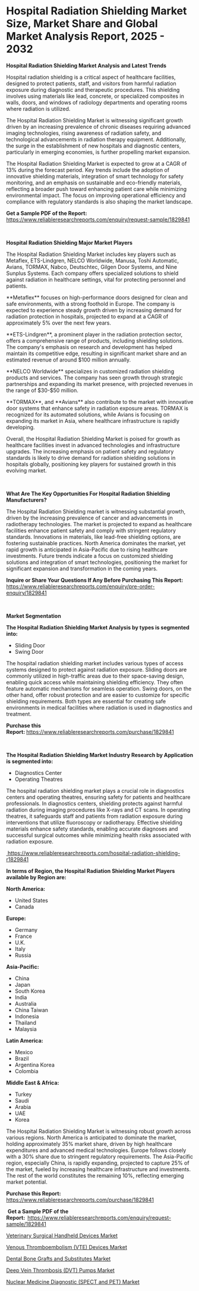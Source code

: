 <p><h1>Hospital Radiation Shielding Market Size, Market Share and Global Market Analysis Report, 2025 - 2032</h1></p><p><strong>Hospital Radiation Shielding Market Analysis and Latest Trends</strong></p>
<p><p>Hospital radiation shielding is a critical aspect of healthcare facilities, designed to protect patients, staff, and visitors from harmful radiation exposure during diagnostic and therapeutic procedures. This shielding involves using materials like lead, concrete, or specialized composites in walls, doors, and windows of radiology departments and operating rooms where radiation is utilized. </p><p>The Hospital Radiation Shielding Market is witnessing significant growth driven by an increasing prevalence of chronic diseases requiring advanced imaging technologies, rising awareness of radiation safety, and technological advancements in radiation therapy equipment. Additionally, the surge in the establishment of new hospitals and diagnostic centers, particularly in emerging economies, is further propelling market expansion. </p><p>The Hospital Radiation Shielding Market is expected to grow at a CAGR of 13% during the forecast period. Key trends include the adoption of innovative shielding materials, integration of smart technology for safety monitoring, and an emphasis on sustainable and eco-friendly materials, reflecting a broader push toward enhancing patient care while minimizing environmental impact. The focus on improving operational efficiency and compliance with regulatory standards is also shaping the market landscape.</p></p>
<p><strong>Get a Sample PDF of the Report:&nbsp;</strong> <a href="https://www.reliableresearchreports.com/enquiry/request-sample/1829841?utm_campaign=41&utm_medium=2&utm_source=Github&utm_content=ia&utm_term=05032025&utm_id=hospital-radiation-shielding">https://www.reliableresearchreports.com/enquiry/request-sample/1829841</a></p>
<p>&nbsp;</p>
<p><strong>Hospital Radiation Shielding Major Market Players</strong></p>
<p><p>The Hospital Radiation Shielding Market includes key players such as Metaflex, ETS-Lindgren, NELCO Worldwide, Manusa, Toshi Automatic, Avians, TORMAX, Nabco, Deutschtec, Gilgen Door Systems, and Nine Sunplus Systems. Each company offers specialized solutions to shield against radiation in healthcare settings, vital for protecting personnel and patients.</p><p>**Metaflex** focuses on high-performance doors designed for clean and safe environments, with a strong foothold in Europe. The company is expected to experience steady growth driven by increasing demand for radiation protection in hospitals, projected to expand at a CAGR of approximately 5% over the next few years.</p><p>**ETS-Lindgren**, a prominent player in the radiation protection sector, offers a comprehensive range of products, including shielding solutions. The company's emphasis on research and development has helped maintain its competitive edge, resulting in significant market share and an estimated revenue of around $100 million annually.</p><p>**NELCO Worldwide** specializes in customized radiation shielding products and services. The company has seen growth through strategic partnerships and expanding its market presence, with projected revenues in the range of $30-$50 million.</p><p>**TORMAX**, and **Avians** also contribute to the market with innovative door systems that enhance safety in radiation exposure areas. TORMAX is recognized for its automated solutions, while Avians is focusing on expanding its market in Asia, where healthcare infrastructure is rapidly developing.</p><p>Overall, the Hospital Radiation Shielding Market is poised for growth as healthcare facilities invest in advanced technologies and infrastructure upgrades. The increasing emphasis on patient safety and regulatory standards is likely to drive demand for radiation shielding solutions in hospitals globally, positioning key players for sustained growth in this evolving market.</p></p>
<p>&nbsp;</p>
<p><strong>What Are The Key Opportunities For Hospital Radiation Shielding Manufacturers?</strong></p>
<p><p>The Hospital Radiation Shielding market is witnessing substantial growth, driven by the increasing prevalence of cancer and advancements in radiotherapy technologies. The market is projected to expand as healthcare facilities enhance patient safety and comply with stringent regulatory standards. Innovations in materials, like lead-free shielding options, are fostering sustainable practices. North America dominates the market, yet rapid growth is anticipated in Asia-Pacific due to rising healthcare investments. Future trends indicate a focus on customized shielding solutions and integration of smart technologies, positioning the market for significant expansion and transformation in the coming years.</p></p>
<p><strong>Inquire or Share Your Questions If Any Before Purchasing This Report:</strong> <a href="https://www.reliableresearchreports.com/enquiry/pre-order-enquiry/1829841?utm_campaign=41&utm_medium=2&utm_source=Github&utm_content=ia&utm_term=05032025&utm_id=hospital-radiation-shielding">https://www.reliableresearchreports.com/enquiry/pre-order-enquiry/1829841</a></p>
<p>&nbsp;</p>
<p><strong>Market Segmentation</strong></p>
<p><strong>The Hospital Radiation Shielding Market Analysis by types is segmented into:</strong></p>
<p><ul><li>Sliding Door</li><li>Swing Door</li></ul></p>
<p><p>The hospital radiation shielding market includes various types of access systems designed to protect against radiation exposure. Sliding doors are commonly utilized in high-traffic areas due to their space-saving design, enabling quick access while maintaining shielding efficiency. They often feature automatic mechanisms for seamless operation. Swing doors, on the other hand, offer robust protection and are easier to customize for specific shielding requirements. Both types are essential for creating safe environments in medical facilities where radiation is used in diagnostics and treatment.</p></p>
<p><strong>Purchase this Report:&nbsp;</strong><a href="https://www.reliableresearchreports.com/purchase/1829841?utm_campaign=41&utm_medium=2&utm_source=Github&utm_content=ia&utm_term=05032025&utm_id=hospital-radiation-shielding">https://www.reliableresearchreports.com/purchase/1829841</a></p>
<p>&nbsp;</p>
<p><strong>The Hospital Radiation Shielding Market Industry Research by Application is segmented into:</strong></p>
<p><ul><li>Diagnostics Center</li><li>Operating Theatres</li></ul></p>
<p><p>The hospital radiation shielding market plays a crucial role in diagnostics centers and operating theatres, ensuring safety for patients and healthcare professionals. In diagnostics centers, shielding protects against harmful radiation during imaging procedures like X-rays and CT scans. In operating theatres, it safeguards staff and patients from radiation exposure during interventions that utilize fluoroscopy or radiotherapy. Effective shielding materials enhance safety standards, enabling accurate diagnoses and successful surgical outcomes while minimizing health risks associated with radiation exposure.</p></p>
<p><a href="https://www.reliableresearchreports.com/hospital-radiation-shielding-r1829841?utm_campaign=41&utm_medium=2&utm_source=Github&utm_content=ia&utm_term=05032025&utm_id=hospital-radiation-shielding">&nbsp;https://www.reliableresearchreports.com/hospital-radiation-shielding-r1829841</a></p>
<p><strong>In terms of Region, the Hospital Radiation Shielding Market Players available by Region are:</strong></p>
<p>
    <p> <strong> North America: </strong>
        <ul>
            <li>United States</li>
            <li>Canada</li>
        </ul>
        </p> 
    <p> <strong> Europe: </strong>
        <ul>
            <li>Germany</li>
            <li>France</li>
            <li>U.K.</li>
            <li>Italy</li>
            <li>Russia</li>
        </ul>
        </p> 
    <p> <strong> Asia-Pacific: </strong>
        <ul>
            <li>China</li>
            <li>Japan</li>
            <li>South Korea</li>
            <li>India</li>
            <li>Australia</li>
            <li>China Taiwan</li>
            <li>Indonesia</li>
            <li>Thailand</li>
            <li>Malaysia</li>
        </ul>
        </p> 
    <p> <strong> Latin America: </strong>
        <ul>
            <li>Mexico</li>
            <li>Brazil</li>
            <li>Argentina Korea</li>
            <li>Colombia</li>
        </ul>
        </p> 
    <p> <strong> Middle East & Africa: </strong>
        <ul>
            <li>Turkey</li>
            <li>Saudi</li>
            <li>Arabia</li>
            <li>UAE</li>
            <li>Korea</li>
        </ul>
    </p>
    </p>
<p><p>The Hospital Radiation Shielding Market is witnessing robust growth across various regions. North America is anticipated to dominate the market, holding approximately 35% market share, driven by high healthcare expenditures and advanced medical technologies. Europe follows closely with a 30% share due to stringent regulatory requirements. The Asia-Pacific region, especially China, is rapidly expanding, projected to capture 25% of the market, fueled by increasing healthcare infrastructure and investments. The rest of the world constitutes the remaining 10%, reflecting emerging market potential.</p></p>
<p><strong>Purchase this Report: </strong><a href="https://www.reliableresearchreports.com/purchase/1829841?utm_campaign=41&utm_medium=2&utm_source=Github&utm_content=ia&utm_term=05032025&utm_id=hospital-radiation-shielding">https://www.reliableresearchreports.com/purchase/1829841</a></p>
<p>&nbsp;<strong>Get a Sample PDF of the Report:&nbsp;&nbsp;</strong><a href="https://www.reliableresearchreports.com/enquiry/request-sample/1829841?utm_campaign=41&utm_medium=2&utm_source=Github&utm_content=ia&utm_term=05032025&utm_id=hospital-radiation-shielding">https://www.reliableresearchreports.com/enquiry/request-sample/1829841</a></p>
<p><strong></strong></p>
<p><p><a href="https://github.com/naingbiner7i/Market-Research-Report-List-1/blob/main/veterinary-surgical-handheld-devices-market.md?utm_campaign=41&utm_medium=2&utm_source=Github&utm_content=ia&utm_term=05032025&utm_id=hospital-radiation-shielding">Veterinary Surgical Handheld Devices Market</a></p><p><a href="https://github.com/sozanatacda/Market-Research-Report-List-1/blob/main/venous-thromboembolism-vte-devices-market.md?utm_campaign=41&utm_medium=2&utm_source=Github&utm_content=ia&utm_term=05032025&utm_id=hospital-radiation-shielding">Venous Thromboembolism (VTE) Devices Market</a></p><p><a href="https://github.com/siwerhommer97/Market-Research-Report-List-1/blob/main/dental-bone-grafts-and-substitutes-market.md?utm_campaign=41&utm_medium=2&utm_source=Github&utm_content=ia&utm_term=05032025&utm_id=hospital-radiation-shielding">Dental Bone Grafts and Substitutes Market</a></p><p><a href="https://github.com/zdybelzinn/Market-Research-Report-List-1/blob/main/deep-vein-thrombosis-dvt-pumps-market.md?utm_campaign=41&utm_medium=2&utm_source=Github&utm_content=ia&utm_term=05032025&utm_id=hospital-radiation-shielding">Deep Vein Thrombosis (DVT) Pumps Market</a></p><p><a href="https://github.com/tabormahay2f/Market-Research-Report-List-1/blob/main/nuclear-medicine-diagnostic-spect-and-pet-market.md?utm_campaign=41&utm_medium=2&utm_source=Github&utm_content=ia&utm_term=05032025&utm_id=hospital-radiation-shielding">Nuclear Medicine Diagnostic (SPECT and PET) Market</a></p></p>